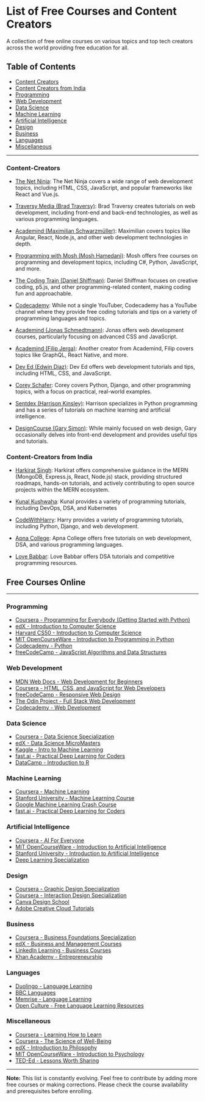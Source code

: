 # List of Free Courses and Content Creators

A collection of free online courses on various topics and top tech creators across the world providing free education for all.

## Table of Contents

- [Content Creators](#content-creators)
- [Content Creators from India](#content-creators-from-india)
- [Programming](#programming)
- [Web Development](#web-development)
- [Data Science](#data-science)
- [Machine Learning](#machine-learning)
- [Artificial Intelligence](#artificial-intelligence)
- [Design](#design)
- [Business](#business)
- [Languages](#languages)
- [Miscellaneous](#miscellaneous)

---

### Content-Creators

- [The Net Ninja](https://www.youtube.com/channel/UCW5YeuERMmlnqo4oq8vwUpg): The Net Ninja covers a wide range of web development topics, including HTML, CSS, JavaScript, and popular frameworks like React and Vue.js.

- [Traversy Media (Brad Traversy)](https://www.youtube.com/user/TechGuyWeb): Brad Traversy creates tutorials on web development, including front-end and back-end technologies, as well as various programming languages.

- [Academind (Maximilian Schwarzmüller)](https://www.youtube.com/c/Academind): Maximilian covers topics like Angular, React, Node.js, and other web development technologies in depth.

- [Programming with Mosh (Mosh Hamedani)](https://www.youtube.com/user/programmingwithmosh): Mosh offers free courses on programming and development topics, including C#, Python, JavaScript, and more.

- [The Coding Train (Daniel Shiffman)](https://www.youtube.com/c/TheCodingTrain): Daniel Shiffman focuses on creative coding, p5.js, and other programming-related content, making coding fun and approachable.

- [Codecademy](https://www.youtube.com/user/Codecademy): While not a single YouTuber, Codecademy has a YouTube channel where they provide free coding tutorials and tips on a variety of programming languages and topics.

- [Academind (Jonas Schmedtmann)](https://www.youtube.com/user/jonasschmedtmann): Jonas offers web development courses, particularly focusing on advanced CSS and JavaScript.

- [Academind (Filip Jerga)](https://www.youtube.com/channel/UCSJbGtTlrDami-tDGPUV9-w): Another creator from Academind, Filip covers topics like GraphQL, React Native, and more.

- [Dev Ed (Edwin Diaz)](https://www.youtube.com/channel/UClb90NQQcskPUGDIXsQEz5Q): Dev Ed offers web development tutorials and tips, including HTML, CSS, and JavaScript.

- [Corey Schafer](https://www.youtube.com/user/schafer5): Corey covers Python, Django, and other programming topics, with a focus on practical, real-world examples.

- [Sentdex (Harrison Kinsley)](https://www.youtube.com/user/sentdex): Harrison specializes in Python programming and has a series of tutorials on machine learning and artificial intelligence.

- [DesignCourse (Gary Simon)](https://www.youtube.com/user/DesignCourse): While mainly focused on web design, Gary occasionally delves into front-end development and provides useful tips and tutorials.

### Content-Creators from India

- [Harkirat Singh](https://www.youtube.com/@harkirat1/):
  Harkirat offers comprehensive guidance in the MERN (MongoDB, Express.js, React, Node.js) stack, providing structured roadmaps, hands-on tutorials, and actively contributing to open source projects within the MERN ecosystem.

- [Kunal Kushwaha](https://www.youtube.com/@KunalKushwaha): Kunal provides a variety of programming tutorials, including DevOps, DSA, and Kubernetes

- [CodeWithHarry](https://www.youtube.com/channel/UCeVMnSShP_Iviwkknt83cww): Harry provides a variety of programming tutorials, including Python, Django, and web development.

- [Apna College](https://www.youtube.com/c/apnacollege): Apna College offers free tutorials on web development, DSA, and various programming languages.

- [Love Babbar](https://www.youtube.com/c/LoveBabbar1): Love Babbar offers DSA tutorials and competitive programming resources.

## Free Courses Online

---

### Programming

- [Coursera - Programming for Everybody (Getting Started with Python)](https://www.coursera.org/specializations/python)
- [edX - Introduction to Computer Science](https://www.edx.org/learn/computer-programming)
- [Harvard CS50 - Introduction to Computer Science](https://cs50.harvard.edu/)
- [MIT OpenCourseWare - Introduction to Programming in Python](https://ocw.mit.edu/courses/electrical-engineering-and-computer-science/6-0001-introduction-to-computer-science-and-programming-in-python-fall-2016/)
- [Codecademy - Python](https://www.codecademy.com/learn/learn-python-3)
- [freeCodeCamp - JavaScript Algorithms and Data Structures](https://www.freecodecamp.org/learn/javascript-algorithms-and-data-structures/)

### Web Development

- [MDN Web Docs - Web Development for Beginners](https://developer.mozilla.org/en-US/docs/Learn)
- [Coursera - HTML, CSS, and JavaScript for Web Developers](https://www.coursera.org/specializations/web-design)
- [freeCodeCamp - Responsive Web Design](https://www.freecodecamp.org/learn/responsive-web-design/)
- [The Odin Project - Full Stack Web Development](https://www.theodinproject.com/)
- [Codecademy - Web Development](https://www.codecademy.com/learn/introduction-to-web-development)

### Data Science

- [Coursera - Data Science Specialization](https://www.coursera.org/specializations/jhu-data-science)
- [edX - Data Science MicroMasters](https://www.edx.org/micromasters/data-science)
- [Kaggle - Intro to Machine Learning](https://www.kaggle.com/learn/intro-to-machine-learning)
- [fast.ai - Practical Deep Learning for Coders](https://course.fast.ai/)
- [DataCamp - Introduction to R](https://www.datacamp.com/courses/free-introduction-to-r)

### Machine Learning

- [Coursera - Machine Learning](https://www.coursera.org/learn/machine-learning)
- [Stanford University - Machine Learning Course](https://www.coursera.org/learn/machine-learning)
- [Google Machine Learning Crash Course](https://developers.google.com/machine-learning/crash-course)
- [fast.ai - Practical Deep Learning for Coders](https://course.fast.ai/)

### Artificial Intelligence

- [Coursera - AI For Everyone](https://www.coursera.org/learn/ai-for-everyone)
- [MIT OpenCourseWare - Introduction to Artificial Intelligence](https://ocw.mit.edu/courses/electrical-engineering-and-computer-science/6-034-artificial-intelligence-spring-2005/)
- [Stanford University - Introduction to Artificial Intelligence](https://www.coursera.org/learn/ai)
- [Deep Learning Specialization](https://www.coursera.org/specializations/deep-learning)

### Design

- [Coursera - Graphic Design Specialization](https://www.coursera.org/specializations/graphic-design)
- [Coursera - Interaction Design Specialization](https://www.coursera.org/specializations/interaction-design)
- [Canva Design School](https://www.canva.com/learn/design/)
- [Adobe Creative Cloud Tutorials](https://www.adobe.com/creativecloud/learn/catalog.html)

### Business

- [Coursera - Business Foundations Specialization](https://www.coursera.org/specializations/wharton-business-foundations)
- [edX - Business and Management Courses](https://www.edx.org/learn/business)
- [LinkedIn Learning - Business Courses](https://www.linkedin.com/learning/paths/advance-your-skills-in-business)
- [Khan Academy - Entrepreneurship](https://www.khanacademy.org/college-careers-more/career-content/entrepreneurship)

### Languages

- [Duolingo - Language Learning](https://www.duolingo.com/)
- [BBC Languages](http://www.bbc.co.uk/languages)
- [Memrise - Language Learning](https://www.memrise.com/)
- [Open Culture - Free Language Learning Resources](http://www.openculture.com/freelanguagelessons)

### Miscellaneous

- [Coursera - Learning How to Learn](https://www.coursera.org/learn/learning-how-to-learn)
- [Coursera - The Science of Well-Being](https://www.coursera.org/learn/the-science-of-well-being)
- [edX - Introduction to Philosophy](https://www.edx.org/learn/introduction-to-philosophy)
- [MIT OpenCourseWare - Introduction to Psychology](https://ocw.mit.edu/courses/brain-and-cognitive-sciences/9-00-introduction-to-psychology-fall-2004/)
- [TED-Ed - Lessons Worth Sharing](https://ed.ted.com/lessons)

---

**Note:** This list is constantly evolving. Feel free to contribute by adding more free courses or making corrections. Please check the course availability and prerequisites before enrolling.
